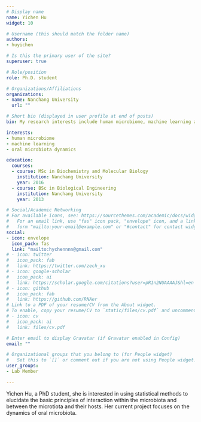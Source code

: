 ```yaml
---
# Display name
name: Yichen Hu
widget: 10

# Username (this should match the folder name)
authors:
- huyichen

# Is this the primary user of the site?
superuser: true

# Role/position
role: Ph.D. student

# Organizations/Affiliations
organizations:
- name: Nanchang University
  url: ""

# Short bio (displayed in user profile at end of posts)
bio: My research interests include human microbiome, machine learning and oral microbiota dynamics.

interests:
- human microbiome
- machine learning
- oral microbiota dynamics

education:
  courses:
  - course: MSc in Biochemistry and Molecular Biology
    institution: Nanchang University
    year: 2016
  - course: BSc in Biological Engineering
    institution: Nanchang University
    year: 2013

# Social/Academic Networking
# For available icons, see: https://sourcethemes.com/academic/docs/widgets/#icons
#   For an email link, use "fas" icon pack, "envelope" icon, and a link in the
#   form "mailto:your-email@example.com" or "#contact" for contact widget.
social:
- icon: envelope
  icon_pack: fas
  link: "mailto:hychennnn@gmail.com"
# - icon: twitter
#   icon_pack: fab
#   link: https://twitter.com/zech_xu
# - icon: google-scholar
#   icon_pack: ai
#   link: https://scholar.google.com/citations?user=pR1n2NUAAAAJ&hl=en
# - icon: github
#   icon_pack: fab
#   link: https://github.com/RNAer
# Link to a PDF of your resume/CV from the About widget.
# To enable, copy your resume/CV to `static/files/cv.pdf` and uncomment the lines below.
# - icon: cv
#   icon_pack: ai
#   link: files/cv.pdf

# Enter email to display Gravatar (if Gravatar enabled in Config)
email: ""

# Organizational groups that you belong to (for People widget)
#   Set this to `[]` or comment out if you are not using People widget.
user_groups:
- Lab Member

---
```


Yichen Hu, a PhD student, she is interested in using statistical methods to elucidate the basic principles of interaction within the microbiota and between the microtiota and their hosts. Her current project focuses on the dynamics of oral microbiota.
